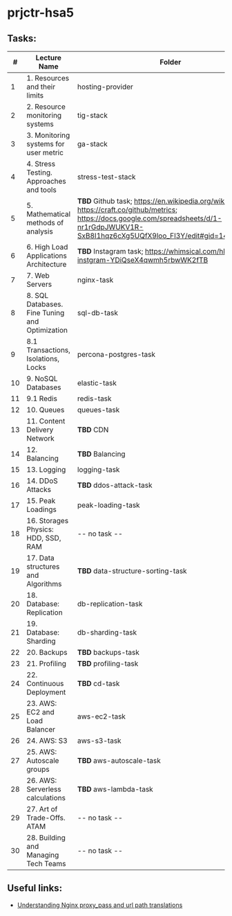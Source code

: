 # prjctr-hsa5

## Tasks:

| # | Lecture Name                                      | Folder |
|---|---|---|
| 1 | 1. Resources and their limits                     | hosting-provider |
| 2 | 2. Resource monitoring systems                    | tig-stack |
| 3 | 3. Monitoring systems for user metric             | ga-stack |
| 4 | 4. Stress Testing. Approaches and tools           | stress-test-stack |
| 5 | 5. Mathematical methods of analysis               | **TBD** Github task; https://en.wikipedia.org/wiki/GitHub; https://craft.co/github/metrics; https://docs.google.com/spreadsheets/d/1-nr1rGdpJWUKV1R-SxB8I1hqz6cXg5UQfX9loo_FI3Y/edit#gid=1461977761 |
| 6 | 6. High Load Applications Architecture            | **TBD** Instagram task; https://whimsical.com/hlaa-instgram-YDiQseX4qwmh5rbwWK2fTB |
| 7 | 7. Web Servers                                    | nginx-task |
| 8 | 8. SQL Databases. Fine Tuning and Optimization    | sql-db-task |
| 9 | 8.1 Transactions, Isolations, Locks               | percona-postgres-task |
| 10 | 9. NoSQL Databases                               | elastic-task |
| 11 | 9.1 Redis                                        | redis-task |
| 12 | 10. Queues                                       | queues-task |
| 13 | 11. Content Delivery Network                     | **TBD** CDN |
| 14 | 12. Balancing                                    | **TBD** Balancing |
| 15 | 13. Logging                                      | logging-task |
| 16 | 14. DDoS Attacks                                 | **TBD** ddos-attack-task |
| 17 | 15. Peak Loadings                                | peak-loading-task |
| 18 | 16. Storages Physics: HDD, SSD, RAM              | -- no task -- |
| 19 | 17. Data structures and Algorithms               | **TBD** data-structure-sorting-task |
| 20 | 18. Database: Replication                        | db-replication-task |
| 21 | 19. Database: Sharding                           | db-sharding-task |
| 22 | 20. Backups                                      | **TBD** backups-task |
| 23 | 21. Profiling                                    | **TBD** profiling-task |
| 24 | 22. Continuous Deployment                        | **TBD** cd-task |
| 25 | 23. AWS: EC2 and Load Balancer                   | aws-ec2-task |
| 26 | 24. AWS: S3                                      | aws-s3-task |
| 27 | 25. AWS: Autoscale groups                        | **TBD** aws-autoscale-task |
| 28 | 26. AWS: Serverless calculations                 | **TBD** aws-lambda-task |
| 29 | 27. Art of Trade-Offs. ATAM                      | -- no task -- |
| 30 | 28. Building and Managing Tech Teams             | -- no task -- |

## Useful links:

- [Understanding Nginx proxy_pass and url path translations](https://tarunlalwani.com/post/nginx-proxypass-server-paths/)